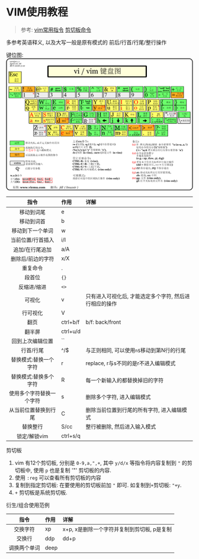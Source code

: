 # VIM使用教程
> 参考: [vim常用指令](https://www.jianshu.com/p/dde77e3b299f)
> [剪切板命令](https://www.cnblogs.com/softwaretesting/archive/2011/07/12/2104434.html)

多参考英语释义, 以及大写一般是原有模式的 前后/行首/行尾/整行操作

键位图: ![vim-key](./attach/vim-key.png)

|指令|作用|详解|
|:----:|:-----|:-----|
|移动到词尾|e||
|移动到词首|b||
|移动到下一个单词|w||
|当前位置/行首插入|i/I||
|追加/在行尾追加|a/A||
|删除后/前边的字符|x/X||
|重复命令|\.||
|段首位|`{}`||
|反缩进/缩进|`<>`||
|可视化|v|只有进入可视化后, 才能选定多个字符, 然后进行相应的操作|
|行可视化|V||
|翻页|ctrl+b/f|b/f: back/front|
|翻半屏|ctrl+u/d||
|回到上次编辑位置|\`\`||
|行首/行尾|^/$|与正则相同, 可以使用`n$`移动到第N行的行尾|
|替换模式:替换一个字符|r|replace, r与s不同的是r不进入编辑模式|
|替换模式:替换多个字符|R|每一个新输入的都替换掉旧的字符|
|使用多个字符替换一个字符|s|删除多个字符, 进入编辑模式|
|从当前位置替换到行尾|C|删除当前位置到行尾的所有字符, 进入编辑模式|
|替换整行|S/cc|整行被删除, 然后进入输入模式|
|锁定/解锁vim|ctrl+s/q||

剪切板
1. vim 有12个剪切板, 分别是 `0-9,a,",+`, 其中 `y/d/x` 等指令将内容复制到 `"` 的剪切板中, 使用 `p` 也是复制 '"' 剪切板的内容.
2. 使用 `:reg` 可以查看所有剪切板的内容
3. 复制到指定剪切板: 在要使用的剪切板前加 `"` 即可. 如复制到`+`剪切板: `"+y`.
4. `+` 剪切板是系统剪切板. 

衍生/组合使用范例

|指令|作用|详解|
|:----:|:-----|:-----|
|交换字符|xp|x+p, x是删除一个字符并复制到剪切板, p是复制|
|交换行|ddp|dd+p|
|调换两个单词|deep||
